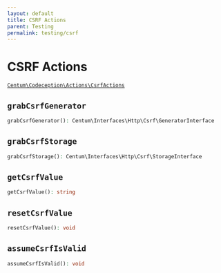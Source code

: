 ```yaml
---
layout: default
title: CSRF Actions
parent: Testing
permalink: testing/csrf
---
```




# CSRF Actions

[`Centum\Codeception\Actions\CsrfActions`](https://github.com/SidRoberts/centum/blob/development/src/Codeception/Actions/CsrfActions.php)



## `grabCsrfGenerator`

```php
grabCsrfGenerator(): Centum\Interfaces\Http\Csrf\GeneratorInterface
```



## `grabCsrfStorage`

```php
grabCsrfStorage(): Centum\Interfaces\Http\Csrf\StorageInterface
```



## `getCsrfValue`

```php
getCsrfValue(): string
```



## `resetCsrfValue`

```php
resetCsrfValue(): void
```



## `assumeCsrfIsValid`

```php
assumeCsrfIsValid(): void
```

